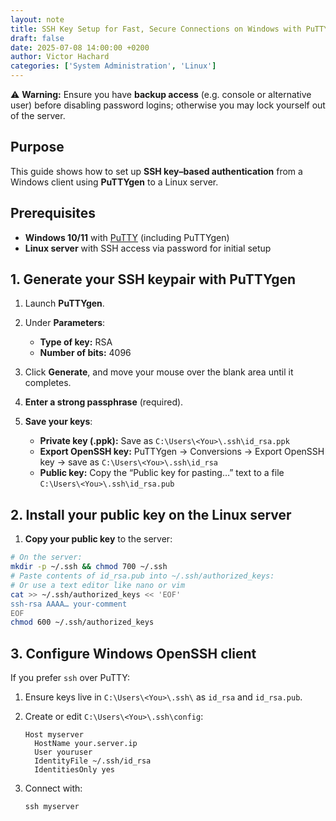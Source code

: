 ```yaml
---
layout: note
title: SSH Key Setup for Fast, Secure Connections on Windows with PuTTY
draft: false
date: 2025-07-08 14:00:00 +0200
author: Victor Hachard
categories: ['System Administration', 'Linux']
---
```


⚠️ **Warning:** Ensure you have **backup access** (e.g. console or alternative user) before disabling password logins; otherwise you may lock yourself out of the server.

## Purpose

This guide shows how to set up **SSH key–based authentication** from a Windows client using **PuTTYgen** to a Linux server.

## Prerequisites

* **Windows 10/11** with [PuTTY](https://www.putty.org/) (including PuTTYgen)
* **Linux server** with SSH access via password for initial setup

## 1. Generate your SSH keypair with PuTTYgen

1. Launch **PuTTYgen**.
2. Under **Parameters**:

   * **Type of key:** RSA
   * **Number of bits:** 4096
3. Click **Generate**, and move your mouse over the blank area until it completes.
4. **Enter a strong passphrase** (required).
5. **Save your keys**:

   * **Private key (.ppk):** Save as `C:\Users\<You>\.ssh\id_rsa.ppk`
   * **Export OpenSSH key:** PuTTYgen → Conversions → Export OpenSSH key → save as `C:\Users\<You>\.ssh\id_rsa`
   * **Public key:** Copy the “Public key for pasting…” text to a file `C:\Users\<You>\.ssh\id_rsa.pub`

## 2. Install your public key on the Linux server

1. **Copy your public key** to the server:

```bash
# On the server:
mkdir -p ~/.ssh && chmod 700 ~/.ssh
# Paste contents of id_rsa.pub into ~/.ssh/authorized_keys:
# Or use a text editor like nano or vim
cat >> ~/.ssh/authorized_keys << 'EOF'
ssh-rsa AAAA… your-comment
EOF
chmod 600 ~/.ssh/authorized_keys
```

## 3. Configure Windows OpenSSH client

If you prefer `ssh` over PuTTY:

1. Ensure keys live in `C:\Users\<You>\.ssh\` as `id_rsa` and `id_rsa.pub`.

2. Create or edit `C:\Users\<You>\.ssh\config`:

   ```sshconfig
   Host myserver
     HostName your.server.ip
     User youruser
     IdentityFile ~/.ssh/id_rsa
     IdentitiesOnly yes
   ```

3. Connect with:

   ```powershell
   ssh myserver
   ```
